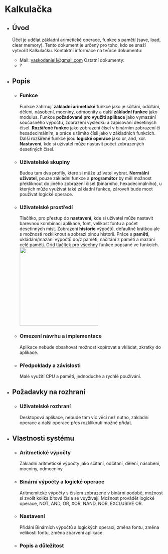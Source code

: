 # Kalkulačka
- ## Úvod
  Účel je udělat základní arimetické operace, funkce s pamětí (save, load, clear memory). Tento dokument je určený pro toho, kdo se snaží vytvořit Kalkulačku.
  Kontaktní informace na tvůrce dokumentu:
  - Mail: vaskodaniel1@gmail.com
  Ostatní dokumenty:
  - ?
    
- ## Popis
  - ### Funkce
    Funkce zahrnují **základní arimetické** funkce jako je sčítání, odčítání, dělení, násobení, mocniny, odmocnity a další **základní funkce** jako modulus. Funkce **požadované pro využití aplikace** jako vymazání současného výpočtu, zobrazení výsledku a zapisování desetiných čísel. **Rozšířené funkce** jako zobrazení čísel v binárním zobrazení či hexadecimálním, a práce s těmito čísli jako v základních funkcích. Další rozšířené funkce jsou **logické operace** jako or, and, xor. **Nastavení**, kde si uživatel může nastavit počet zobrazených desetiných čísel.
        
  - ### Uživatelské skupiny
    Budou tam dva profily, které si může uživatel vybrat. **Normální uživatel**, pouze základní funkce a **programátor** by měl možnost překliknout do jiného zobrazení čísel (binárního, hexadecimálního), u kterých může využívat také základní funkce, zároveň bude moct používat logické operace.
    
  - ### Uživatelské prostředí
    Tlačítko, pro přestup do **nastavení**, kde si uživatel může nastavit barevnou kombinaci aplikace, font, velikost fontu a počet desetinných míst. Zobrazení **historie** výpočtů, defaultně krátkou ale s možností rozkliknout a zobrazi plnou historii. Práce s **pamětí**, ukládání/mazání výpočtů do/z paměti, načítání z paměti a mazání celé paměti. Grid tlačítek pro všechny funkce popsané ve funkcích.
    [<img src="[image.png](https://github.com/DioForever/calculator/assets/78236175/82edf66d-9a43-4421-be43-21a5d6969d97)" width="250"/>](image.png)

  - ###  Omezení návrhu a implementace
    Aplikace nebude obsahovat možnost kopírovat a vkládat, zkratky do aplikace.
  - ### Předpoklady a závislosti
    Malé využití CPU a paměti, jednoduché a rychlé používání.
- ## Požadavky na rozhraní
  - ### Uživatelské rozhraní
       Desktopová aplikace, nebude tam víc věcí než nutno, základní operace a další operace přes rozkliknutí možné přidat.
- ## Vlastnosti systému
  - ### Aritmetické výpočty
    Základní aritmetické výpočty jako sčítání, odčítání, dělení, násobení, mocniny, odmocniny.
  - ### Binární výpočty a logické operace
    Aritmemitcké výpočty s číslem zobrazené v binární podobě, možnost si zvolit kolika bitová čísla se vuyžívají. Možnost provádět logické operace, NOT, AND, OR, XOR, NAND, NOR, EXCLUSIVE OR.
  - ### Nastavení
    Přidání Binárních výpočtů a logických operací, změna fontu, změna velikosti fontu, změna zbarvení aplikace.
  - ### Popis a důležitost
    
    
